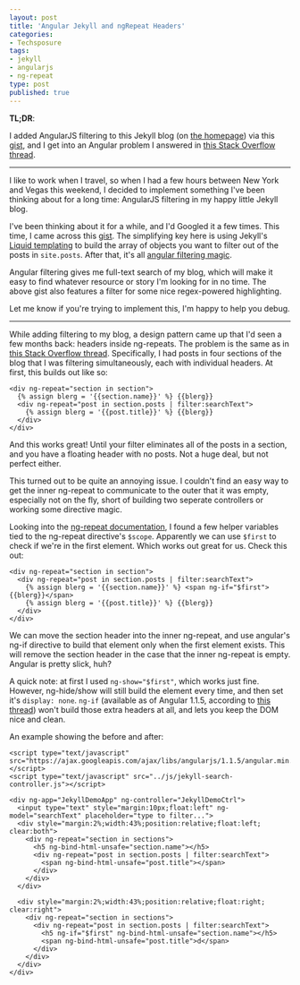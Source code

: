 ```yaml
---
layout: post
title: 'Angular Jekyll and ngRepeat Headers'
categories:
- Techsposure
tags:
- jekyll
- angularjs
- ng-repeat
type: post
published: true
---
```


**TL;DR**:

I added AngularJS filtering to this Jekyll blog (on [the homepage](/)) via this [gist](https://gist.github.com/RainerAtSpirit/3076150), and I get into an Angular problem I answered in [this Stack Overflow thread](http://stackoverflow.com/questions/17652665/angularjs-hide-parent-element-if-children-loop-is-empty-filtered).

***

I like to work when I travel,
so when I had a few hours between New York and Vegas this weekend,
I decided to implement something I've been thinking about for a long time:
AngularJS filtering in my happy little Jekyll blog.

I've been thinking about it for a while,
and I'd Googled it a few times.
This time, I came across this [gist](https://gist.github.com/RainerAtSpirit/3076150).
The simplifying key here is using Jekyll's [Liquid templating](http://liquidmarkup.org/)
to build the array of objects you want to filter out of the posts in `site.posts`.
After that, it's all [angular filtering magic](http://docs.angularjs.org/api/ng.filter:filter).

Angular filtering gives me full-text search of my blog,
which will make it easy to find whatever resource or story I'm looking for in no time.
The above gist also features a filter for some nice regex-powered highlighting.

Let me know if you're trying to implement this,
I'm happy to help you debug.

***

While adding filtering to my blog,
a design pattern came up that I'd seen a few months back:
headers inside ng-repeats. 
The problem is the same as in [this Stack Overflow thread](http://stackoverflow.com/questions/17652665/angularjs-hide-parent-element-if-children-loop-is-empty-filtered).
Specifically, I had posts in four sections of the blog that I was filtering simultaneously,
each with individual headers. 
At first, this builds out like so:

    <div ng-repeat="section in section">
      {% assign blerg = '{{section.name}}' %} {{blerg}}
      <div ng-repeat="post in section.posts | filter:searchText">
        {% assign blerg = '{{post.title}}' %} {{blerg}}
      </div>
    </div>

And this works great!
Until your filter eliminates all of the posts in a section,
and you have a floating header with no posts. 
Not a huge deal, but not perfect either.

This turned out to be quite an annoying issue.
I couldn't find an easy way to get the inner ng-repeat to communicate to the outer that it was empty,
especially not on the fly,
short of building two seperate controllers or working some directive magic.

Looking into the [ng-repeat documentation](http://docs.angularjs.org/api/ng.directive:ngRepeat),
I found a few helper variables tied to the ng-repeat directive's `$scope`.
Apparently we can use `$first` to check if we're in the first element.
Which works out great for us.
Check this out:

    <div ng-repeat="section in section">
      <div ng-repeat="post in section.posts | filter:searchText">
        {% assign blerg = '{{section.name}}' %} <span ng-if="$first">{{blerg}}</span>
        {% assign blerg = '{{post.title}}' %} {{blerg}}
      </div>
    </div>

We can move the section header into the inner ng-repeat,
and use angular's ng-if directive to build that element only when the first element exists.
This will remove the section header in the case that the inner ng-repeat is empty.
Angular is pretty slick, huh?

A quick note: at first I used `ng-show="$first"`, 
which works just fine.
However, ng-hide/show will still build the element every time, 
and then set it's `display: none`.
`ng-if` (available as of Angular 1.1.5, according to [this thread](http://stackoverflow.com/questions/16777152/angularjs-ng-if-boolean-condition-doesnt-work))
won't build those extra headers at all,
and lets you keep the DOM nice and clean.

An example showing the before and after:

    <script type="text/javascript" src="https://ajax.googleapis.com/ajax/libs/angularjs/1.1.5/angular.min.js"></script>
    <script type="text/javascript" src="../js/jekyll-search-controller.js"></script>

    <div ng-app="JekyllDemoApp" ng-controller="JekyllDemoCtrl">
      <input type="text" style="margin:10px;float:left" ng-model="searchText" placeholder="type to filter...">
      <div style="margin:2%;width:43%;position:relative;float:left; clear:both">
        <div ng-repeat="section in sections">
          <h5 ng-bind-html-unsafe="section.name"></h5>
          <div ng-repeat="post in section.posts | filter:searchText">
            <span ng-bind-html-unsafe="post.title"></span>
          </div>
        </div>
      </div>

      <div style="margin:2%;width:43%;position:relative;float:right; clear:right">
        <div ng-repeat="section in sections">
          <div ng-repeat="post in section.posts | filter:searchText">
            <h5 ng-if="$first" ng-bind-html-unsafe="section.name"></h5>
            <span ng-bind-html-unsafe="post.title">d</span>
          </div>
        </div>
      </div>
    </div>
